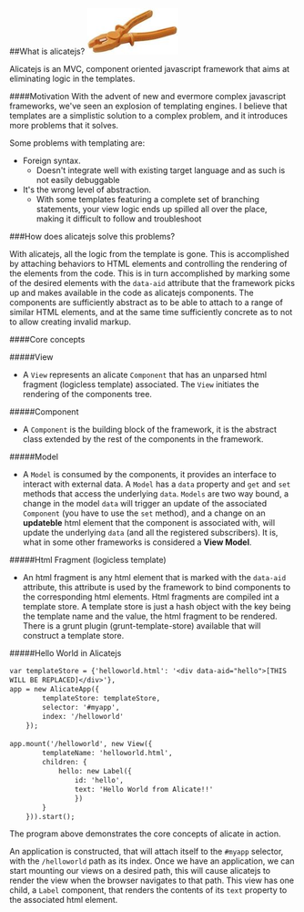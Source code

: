 ##What is alicatejs?
![alicatejs](logo.jpg)


Alicatejs is an MVC, component oriented javascript framework that aims at eliminating logic in the templates.

####Motivation
With the advent of new and evermore complex javascript frameworks, we've seen an explosion of templating engines. I believe
that templates are a simplistic solution to a complex problem, and it introduces more problems that it solves.

Some problems with templating are:
- Foreign syntax.
    - Doesn't integrate well with existing target language and as such is not easily debuggable
- It's the wrong level of abstraction.
    - With some templates featuring a complete set of branching statements,
      your view logic ends up spilled all over the place, making it difficult to
      follow and troubleshoot

###How does alicatejs solve this problems?

With alicatejs, all the logic from the template is gone. This is accomplished by attaching behaviors to HTML elements
and controlling the rendering of the elements from the code. This is in turn accomplished by marking some of the desired elements with
the `data-aid` attribute that the framework picks up and makes available in the code as alicatejs components. The components are sufficiently
abstract as to be able to attach to a range of similar HTML elements, and at the same time sufficiently concrete as to
not to allow creating invalid markup.

####Core concepts

#####View

* A `View` represents an alicate `Component` that has an unparsed html fragment (logicless template) associated. The `View` initiates the rendering of the components tree.

#####Component

* A `Component` is the building block of the framework, it is the abstract class extended by the rest of the components in the framework.

#####Model

* A `Model` is consumed by the components, it provides an interface to interact with external data. A `Model` has a `data` property and `get` and `set` methods that access the underlying `data`. `Models` are two way bound, a change in the model `data` will trigger an update of the associated `Component` (you have to use the `set` method),  and a change on an __updateble__ html element that the component is associated with, will update the underlying `data` (and all the registered subscribers). It is, what in some other frameworks is considered a **View Model**.

#####Html Fragment (logicless template)

* An html fragment is any html element that is marked with the `data-aid` attribute, this attribute is used by the framework to bind components to the corresponding html elements. Html fragments are compiled int a template store. A template store is just a hash object with the key being the template name and the value, the html fragment to be rendered. There is a grunt plugin (grunt-template-store) available that will construct a template store.

#####Hello World in Alicatejs

```
var templateStore = {'helloworld.html': '<div data-aid="hello">[THIS WILL BE REPLACED]</div>'},
app = new AlicateApp({
        templateStore: templateStore,
        selector: '#myapp',
        index: '/helloworld'
    });

app.mount('/helloworld', new View({
        templateName: 'helloworld.html',
        children: {
            hello: new Label({
                id: 'hello',
                text: 'Hello World from Alicate!!'
                })
        }
    })).start();
```
The program above demonstrates the core concepts of alicate in action.

An application is constructed, that will attach itself to the `#myapp` selector, with the `/helloworld` path as its index. Once we have an application, we can start mounting our views on a desired path, this will cause alicatejs to render the view when the browser navigates to that path. This view has one child, a `Label` component, that renders the contents of its `text` property to the associated html element.  
